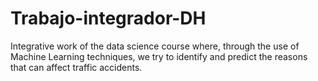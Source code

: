 # Trabajo-integrador-DH
Integrative work of the data science course where, through the use of Machine Learning techniques, we try to identify and predict the reasons that can affect traffic accidents.
